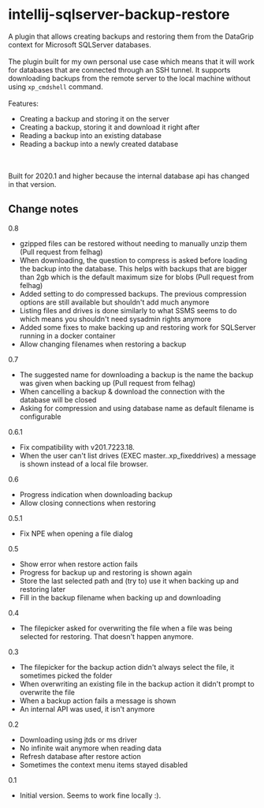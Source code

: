 # intellij-sqlserver-backup-restore
A plugin that allows creating backups and restoring them from the DataGrip context for Microsoft SQLServer databases. <br>
<br>
The plugin built for my own personal use case which means that it will work for databases that are connected through an SSH tunnel.
It supports downloading backups from the remote server to the local machine without using `xp_cmdshell` command.<br>
<br>
Features:<br>
<ul>
  <li> Creating a backup and storing it on the server </li>
  <li> Creating a backup, storing it and download it right after </li>
  <li> Reading a backup into an existing database </li>
  <li> Reading a backup into a newly created database </li>
</ul><br>
<br>
Built for 2020.1 and higher because the internal database api has changed in that version.

## Change notes
0.8
- gzipped files can be restored without needing to manually unzip them (Pull request from felhag)
- When downloading, the question to compress is asked before loading the backup into the database. This helps with backups that are bigger than 2gb which is the default maximum size for blobs (Pull request from felhag)  
- Added setting to do compressed backups. The previous compression options are still available but shouldn't add much anymore
- Listing files and drives is done similarly to what SSMS seems to do which means you shouldn't need sysadmin rights anymore
- Added some fixes to make backing up and restoring work for SQLServer running in a docker container
- Allow changing filenames when restoring a backup

0.7
- The suggested name for downloading a backup is the name the backup was given when backing up (Pull request from felhag)
- When cancelling a backup & download the connection with the database will be closed
- Asking for compression and using database name as default filename is configurable

0.6.1
- Fix compatibility with v201.7223.18.
- When the user can't list drives (EXEC master..xp_fixeddrives) a message is shown instead of a local file browser.

0.6
- Progress indication when downloading backup
- Allow closing connections when restoring

0.5.1
- Fix NPE when opening a file dialog

0.5
- Show error when restore action fails
- Progress for backup up and restoring is shown again
- Store the last selected path and (try to) use it when backing up and restoring later
- Fill in the backup filename when backing up and downloading

0.4
- The filepicker asked for overwriting the file when a file was being selected for restoring. That doesn't happen anymore.

0.3
- The filepicker for the backup action didn't always select the file, it sometimes picked the folder
- When overwriting an existing file in the backup action it didn't prompt to overwrite the file
- When a backup action fails a message is shown
- An internal API was used, it isn't anymore

0.2
- Downloading using jtds or ms driver
- No infinite wait anymore when reading data
- Refresh database after restore action
- Sometimes the context menu items stayed disabled

0.1
- Initial version. Seems to work fine locally :).
